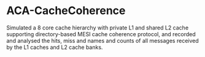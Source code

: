 # ACA-CacheCoherence
Simulated a 8 core cache hierarchy with private L1 and shared L2 cache supporting directory-based MESI cache coherence protocol, and recorded and analysed the hits, miss and names and counts of all messages received by the L1 caches and L2 cache banks.

